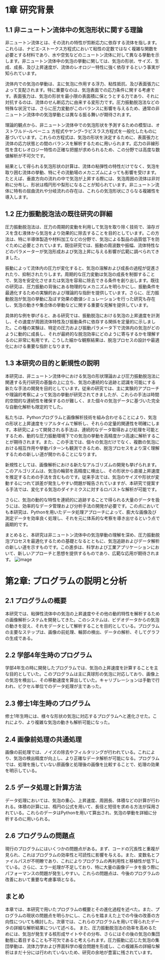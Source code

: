 # 1章 研究背景
## 1.1 非ニュートン流体中の気泡形状に関する理論
非ニュートン流体とは、その流れの特性が剪断応力に依存する流体を指します。これらは、ナビエ–ストークス方程式において粘性の定数ではなく複雑な関数を必要とする材料であり、水や空気などのニュートン流体に対して異なる挙動を示します。非ニュートン流体中の気泡の挙動に関しては、気泡の形状、サイズ、生成、成長、及び上昇速度が、流体のレオロジー特性に強く依存するという事実が知られています。

流体内での気泡の挙動は、主に気泡に作用する浮力、粘性抵抗、及び表面張力によって支配されます。特に重要なのは、気泡表面での応力条件に関する考慮です。表面張力は、気泡の形状を最小限の表面積に保とうとする力であり、それに対抗するのは、流体のせん断応力に由来する変形力です。圧力振動脱泡法などの特殊な状況では、さらに圧力変動がこのバランスに影響を与えるため、通常の非ニュートン流体中の気泡挙動とは異なる振る舞いが期待されます。

理論的観点から、非ニュートン流体中での気泡形状を予測するための模型は、オストワルド–ルベーニュ 方程式やヤング–ラピスラス方程式を一般化したものに基づいています。これらの方程式は、気泡の形状を決定するために、表面張力と流体の応力状態との間のバランスを解析するために用いられます。応力の非線形性を含むレオロジー特性の正確な把握が求められるため、この分野では高度な数値解析が不可欠です。

結果として得られる気泡形状の計算は、流体の粘弾性の特性だけでなく、気泡を取り囲む流体の挙動、特にその流動場のメカニズムによっても影響を受けます。たとえば、垂直方向の流れの中で気泡が上昇する際には、気泡周囲の流体は非対称に分布し、形状は楕円形や梨形になることが知られています。非ニュートン流体に特有の屈曲流れや分岐流れの存在は、これらの気泡形状にさらなる複雑性を導入します。

## 1.2 圧力振動脱泡法の既往研究の詳細
圧力振動脱泡法は、圧力の周期的変動を利用して気泡を取り除く技術で、溶存ガスを含む液体から気泡をより効果的に除去することを目的としています。この方法は、特に半導体製造や材料加工などの分野で、気泡による製品の品質低下を防ぐために必要とされています。既往研究では、振動の周波数や振幅、流体特性などのパラメーターが気泡形成および気泡上昇に与える影響が広範に調べられてきました。

振動によって流体内の圧力が変化すると、気泡の溶解および成長の過程が促進されたり、抑制されたりします。周期的な圧力変動は気泡の成長を制御することで、気泡を安定化させまたは気泡を容易に除去できる条件を創り出します。既往の研究は、圧力振動の背後にある物理的なメカニズムを明らかにし、振動条件を最適化するための実験的および理論的な指針を提供しています。さらに、圧力振動脱泡が気泡の挙動に及ぼす効果の数値シミュレーションを行った研究も存在し、気泡の動きや集合体の挙動などに関する重要な見解を提供しています。

具体的な例を挙げると、ある研究では、振動脱泡における気泡の上昇速度を計測し、その速度が周囲流体特性及び振動条件に依存する関係を定量的に示しました。この種の実験は、特定の圧力および振動パラメータ下で流体内の気泡がどのように動的に成長し、それが最終的な脱泡効率にどのように寄与するかを理解するのに非常に有用です。こうした細かな観察結果は、脱泡プロセスの設計や最適化における重要な指針となります。

## 1.3 本研究の目的と新規性の説明
本研究は、非ニュートン流体中における気泡の形状理論および圧力振動脱泡法に関連する先行研究の基盤の上に立ち、気泡の連続的な追跡と認識を可能にする新たな手法の開発を目的としています。従来の研究では、主に実験的アプローチや理論的考察によって気泡の挙動が研究されてきましたが、これらの手法は時間的空間的な連続性を確保するのが難しく、また個々の気泡データに基づいた完全な自動化解析も限定的でした。

私たちは、Pythonプログラムと画像解析技術を組み合わせることにより、気泡の形状と上昇速度をリアルタイムで解析し、それらの定量的関連性を明確にします。本研究によって開発される手法は、連続的なデータ取得および処理を可能とするため、動的な圧力振動環境下での気泡の挙動を高精度かつ高速に解析することが期待されます。また、この手法では、個々の気泡だけでなく、複数の気泡における相互作用や挙動パターンも観測できるため、脱泡プロセスをより深く理解するための新しい道が開かれることになります。

新規性としては、画像解析における新たなアルゴリズムの開発も挙げられます。このアルゴリズムは、気泡の輪郭を高精度に検出し、その形状から直接上昇速度を推定するための手法を含むものです。従来手法では、気泡のサイズや形状が変動するにつれて誤差が発生しやすい問題が報告されていますが、本研究で提案する手法では、変化する気泡のダイナミクスに対するロバストな解析が可能です。

さらに、気泡の動的な特性を連続的に追跡することで得られる大量のデータを扱うには、効率的なデータ管理および分析手法の開発が必要です。この点においても本研究は、Pythonを用いたデータ処理アプローチによって、膨大な画像及び測定データを効率良く処理し、それを元に体系的な考察を導き出せるという点で画期的です。

まとめると、本研究は非ニュートン流体中の気泡挙動の理解を深め、圧力振動脱泡プロセスを最適化するための基礎となるとともに、気泡追跡およびデータ解析の新しい道を示すものです。この進歩は、科学および工業アプリケーションにおいて、新しいアプローチと思想を提供するものであり、広範な応用が期待されます。
![image](https://github.com/konmitsuki/kon/assets/142137007/dba7e59f-15d5-4b35-997c-ffbce6a27fda)



# 第2章: プログラムの説明と分析
## 2.1 プログラムの概要
本研究では、粘弾性流体中の気泡の上昇速度やその他の動的特性を解析するための画像解析システムを開発してきた。このシステムは、ビデオデータからの気泡の動きを捉え、それをデータとして解析することを目的としている。プログラムの主要なステップは、画像の前処理、輪郭の検出、データの解析、そしてグラフの生成である。

## 2.2 学部4年生時のプログラム
学部4年生の時に開発したプログラムでは、気泡の上昇速度を計算することを主な目的としていた。このプログラムは主に真球形の気泡に対応しており、画像上の気泡を検出し、その移動速度を算出していた。キャリブレーションは手動で行われ、ピクセル単位でのデータ処理が主であった。

## 2.3 修士1年生時のプログラム
修士1年生時には、様々な形状の気泡に対応するプログラムへと進化させた。これにより、より複雑な気泡の動きも解析可能になった。

## 2.4 画像前処理の共通処理
画像の前処理では、ノイズの除去やフィルタリングが行われている。これにより、気泡の検出精度が向上し、より正確なデータ解析が可能になる。プログラムでは、処理を施していない原画像と処理後の画像を比較することで、処理の効果を明示している。

## 2.5 データ処理と計算方法
データ処理においては、気泡の重心、上昇速度、周囲長、体積などの計算が行われる。体積の計算には、楕円の公式を用いて、長径と短径を求める方法が採用されている。これらのデータはPythonを用いて算出され、気泡の挙動を詳細に分析するのに用いられる。

## 2.6 プログラムの問題点
現行のプログラムにはいくつかの問題点がある。まず、コードの冗長性と重複が見られ、これはプログラムの効率性と可読性に影響を与える。また、変数名とファイルパスが不明瞭であり、これによりプログラムの再利用性と移植性が低下している。さらに、エラー処理が不足しており、特に大量の画像データを扱う際にパフォーマンスの問題が発生しやすい。これらの問題点は、今後のプログラムの改善において重要な考慮事項となる。

## まとめ
本章では、本研究で用いたプログラムの概要とその進化過程を述べた。また、プログラムの現状の問題点を明らかにし、これらを踏まえた上での今後の改善の方向性についても検討した。次章では、これらのプログラムを用いて得られたデータの詳細な解析結果について述べる。
また、圧力振動脱泡法の効率を高めるためには、気泡が発生する核形成サイトやその分布、さらにはその後の気泡の集団動態に着目することも不可欠であると考えられます。圧力振動に応じた気泡の集団挙動は、流体力学および界面科学の複合問題を形成し、この複雑系の詳細な解析はまだ十分には行われていないため、研究の余地が豊富に残されています。
